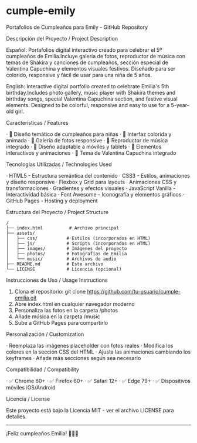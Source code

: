 # cumple-emily
Portafolios de Cumpleaños para Emily - GitHub Repository

Descripción del Proyecto / Project Description

Español: Portafolios digital interactivo creado para celebrar el 5º cumpleaños de Emilia.Incluye galería de fotos, reproductor de música con temas de Shakira y canciones de cumpleaños, sección especial de Valentina Capuchina y elementos visuales festivos. Diseñado para ser colorido, responsive y fácil de usar para una niña de 5 años.

English: Interactive digital portfolio created to celebrate Emilia's 5th birthday.Includes photo gallery, music player with Shakira themes and birthday songs, special Valentina Capuchina section, and festive visual elements. Designed to be colorful, responsive and easy to use for a 5-year-old girl.

Características / Features

· 🎂 Diseño temático de cumpleaños para niñas
· 🎨 Interfaz colorida y animada
· 📸 Galería de fotos responsive
· 🎵 Reproductor de música integrado
· 📱 Diseño adaptable a móviles y tablets
· 🎪 Elementos interactivos y animaciones
· 🌈 Tema de Valentina Capuchina integrado

Tecnologías Utilizadas / Technologies Used

· HTML5 - Estructura semántica del contenido
· CSS3 - Estilos, animaciones y diseño responsive
  · Flexbox y Grid para layouts
  · Animaciones CSS y transformaciones
  · Gradientes y efectos visuales
· JavaScript Vanilla - Interactividad básica
· Font Awesome - Iconografía y elementos gráficos
· GitHub Pages - Hosting y deployment

Estructura del Proyecto / Project Structure

```
/
├── index.html          # Archivo principal
├── assets/
│   ├── css/           # Estilos (incorporados en HTML)
│   ├── js/            # Scripts (incorporados en HTML)
│   ├── images/        # Imágenes del proyecto
│   ├── photos/        # Fotografías de Emilia
│   └── music/         # Archivos de audio
├── README.md          # Este archivo
└── LICENSE            # Licencia (opcional)
```

Instrucciones de Uso / Usage Instructions

1. Clona el repositorio: git clone https://github.com/tu-usuario/cumple-emilia.git
2. Abre index.html en cualquier navegador moderno
3. Personaliza las fotos en la carpeta /photos
4. Añade música en la carpeta /music
5. Sube a GitHub Pages para compartirlo

Personalización / Customization

· Reemplaza las imágenes placeholder con fotos reales
· Modifica los colores en la sección CSS del HTML
· Ajusta las animaciones cambiando los keyframes
· Añade más secciones según sea necesario

Compatibilidad / Compatibility

· ✅ Chrome 60+
· ✅ Firefox 60+
· ✅ Safari 12+
· ✅ Edge 79+
· ✅ Dispositivos móviles iOS/Android

Licencia / License

Este proyecto está bajo la Licencia MIT - ver el archivo LICENSE para detalles.

---

¡Feliz cumpleaños Emilia! 🎉🎂🎈
